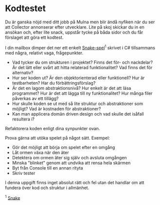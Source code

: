 # Kodtestet

Du är ganska nöjd med ditt jobb på Mulna men blir ändå nyfiken när du ser att Collector annonserar efter utvecklare. Lite på skoj skickar du in en ansökan och, efter lite snack, uppstår tycke på båda sidor och du får förslaget att göra ett kodtest.

I din mailbox dimper det ner ett enkelt [Snake-spel](./SnakeGame)<sup>1</sup> skrivet i C# tillsammans med några, relativt vaga, frågepunkter.

* Vad tycker du om strukturen i projektet? Finns det för- och nackdelar? Är det lätt eller svårt att hitta relaterad funktionalitet? Vad finns det för alternativ?
* Hur ser koden ut? Är den objektorienterad eller funktionell? Hur är testbarheten? Har du förbättringsförslag?
* Är det en lagom abstraktionsnivå? Hur enkelt är det att läsa programmet? Hur är det att lägga till ny funktionalitet? Hur många filer påverkas av ett tillägg?
* Hur skulle koden se ut med så lite struktur och abstraktioner som möjligt? Vad är kostnaden för abstraktioner?
* Kan man applicera domän driven design och vad skulle det isåfall resultera i?

Refaktorera koden enligt dina synpunkter ovan.

Prova gärna att utöka spelet på något sätt. Exempel:

* Gör det möjligt att börja om spelet efter en omgång
* Låt ormen växa när den äter
* Detektera om ormen äter sig själv och avsluta omgången
* Minska "blinket" genom att undvika att rensa hela skärmen
* Byt från Console till en annan rityta
* Skriv tester

I denna uppgift finns inget absolut rätt och fel utan det handlar om att fundera över kod och struktur i allmänhet. 

<sup>1</sup> [Snake](https://sv.wikipedia.org/wiki/Snake)